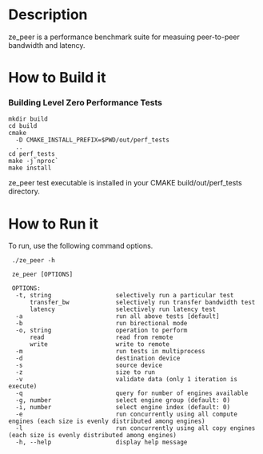# Description
ze_peer is a performance benchmark suite for measuing peer-to-peer bandwidth
and latency.

# How to Build it

### Building Level Zero Performance Tests

```
mkdir build
cd build
cmake
  -D CMAKE_INSTALL_PREFIX=$PWD/out/perf_tests
  ..
cd perf_tests
make -j`nproc`
make install
```

ze_peer test executable is installed in your CMAKE build/out/perf_tests directory.

# How to Run it
To run, use the following command options.
```
 ./ze_peer -h

 ze_peer [OPTIONS]

 OPTIONS:
  -t, string                  selectively run a particular test
      transfer_bw             selectively run transfer bandwidth test
      latency                 selectively run latency test
  -a                          run all above tests [default]
  -b                          run birectional mode
  -o, string                  operation to perform
      read                    read from remote
      write                   write to remote
  -m                          run tests in multiprocess
  -d                          destination device
  -s                          source device
  -z                          size to run
  -v                          validate data (only 1 iteration is execute)
  -q                          query for number of engines available
  -g, number                  select engine group (default: 0)
  -i, number                  select engine index (default: 0)
  -e                          run concurrently using all compute engines (each size is evenly distributed among engines)
  -l                          run concurrently using all copy engines (each size is evenly distributed among engines)
  -h, --help                  display help message
```
